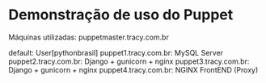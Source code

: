Demonstração de uso do Puppet
===========

Máquinas utilizadas:
puppetmaster.tracy.com.br

default: User[pythonbrasil]
puppet1.tracy.com.br: MySQL Server
puppet2.tracy.com.br: Django + gunicorn + nginx
puppet3.tracy.com.br: Django + gunicorn + nginx
puppet4.tracy.com.br: NGINX FrontEND (Proxy)